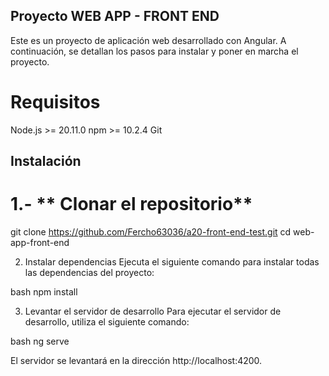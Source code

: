 ##  Proyecto WEB APP - FRONT END ## 
Este es un proyecto de aplicación web desarrollado con Angular. A continuación, se detallan los pasos para instalar y poner en marcha el proyecto.

# Requisitos
Node.js >= 20.11.0
npm >= 10.2.4
Git

## Instalación
# 1.- ** Clonar el repositorio**

git clone https://github.com/Fercho63036/a20-front-end-test.git
cd web-app-front-end


2. Instalar dependencias
Ejecuta el siguiente comando para instalar todas las dependencias del proyecto:

bash
npm install

3. Levantar el servidor de desarrollo
Para ejecutar el servidor de desarrollo, utiliza el siguiente comando:

bash
ng serve

El servidor se levantará en la dirección http://localhost:4200.
